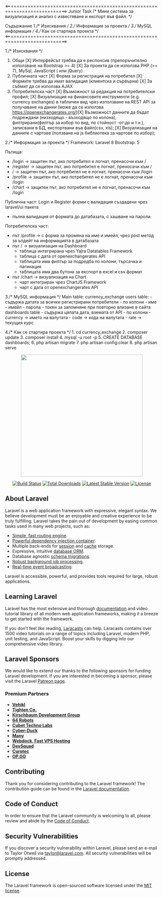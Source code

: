 <============================================================================>
Junior Task
/* Мини система за визуализация и анализ с известяване и експорт във файл. */

Съдържание
    1./* Изисквания */
    2./* Информация за проекта */
    3./* MySQL информация */
    4./* Как се стартира проекта */
<============================================================================>

1./* Изисквания */
1. Общи
    [X] Интерфейсът трябва да е респонсив (препоръчително използване на Bootstrap >= 4)
    [X] За проекта да се използва PHP (>= 7), MySql, JavaScript ( или jQuery)
2. Публичната част
    [X] Форма за регистрация на потребител
    [X] Формите трябва да имат валидация (клиентска и сървърна)
    [X] За събмит да се използва AJAX
3. Потребителска част
    [X] Възможност за редакция на потребителски профил;
    [X] Визуализация на финансовите инструменти (e.g. currency exchanges) в
        табличен вид чрез използване на REST API за получаване на данни (може да се използва ​https://openexchangerates.org/)​
    [X] Възможност данните да бъдат подреждани (низходящо - възходящо по колона),
        филтрирани(филтър за избор по вид, по стойност -от:до и т.н.), записвани в БД, експортвани във файл(csv, xls);
    [X] Визуализация на данните с чартове (ползване на js библиотека за чартове по избор);

2./* Информация за проекта */
Framework: Laravel 8
Bootstrap: 5

Пътища:
 - /login -> защитен път, ако потребител е логнат, пренасочи към /
 - /register -> защитен път, ако потребител е логнат, преносачи към /
 - / -> защитен път, ако потребител не е логнат, пренасочи към /login
 - /profile -> защитен път, ако потребител не е логнат, пренасочи към /login
 - /chart -> защитен път, ако потребител не е логнат, пренасочи към /login

Публична част:
Login и Register форми с валидация създадени чрез laravel/ui пакетa
 - пълна валидация от формата до датабазата, с хашване на пароли

Потребителска част:
 - път /profile -> с форма за промяна на име и имейл, чрез post метод за ъпдейт на информацията в датабазата
 - път / -> визуализация на Dashboard
   - таблица интегрирана чрез Yajra Datatables Framework
   - таблица с дата от openexchangerates API
   - таблицата има филтър за подредба по колони, търсачка и пагинация
   - таблицата има два бутона за експорт в excel и csv формат
 - път /chart -> визуализация на Chart
   - чарт интегриран чрез ChartJS Framework
   - чарт с дата от openexchangerates API

3./* MySQL информация */
Main table: currency_exchange
    users table:
        - съдържа датата за всички регистрирани потребители
        - по колони
            - име
            - имейл
            - парола
            - токен за запомняне при повторно влизане в сайта
    dashboards table
        - съдържа цялата дата, вземата от API
        - по колони
            - currency -> името на валутата
            - code -> кода на валутата
            - rate -> текущия курс

4./* Как се стартира проекта */
    1. cd currency_exchange
    2. composer update
    3. composer install
    4. mysql -u root -p
    5. CREATE DATABASE dashboards;
    6. php artisan migrate
    7. php artisan config:clear
    8. php artisan serve


<p align="center"><a href="https://laravel.com" target="_blank"><img src="https://raw.githubusercontent.com/laravel/art/master/logo-lockup/5%20SVG/2%20CMYK/1%20Full%20Color/laravel-logolockup-cmyk-red.svg" width="400"></a></p>

<p align="center">
<a href="https://travis-ci.org/laravel/framework"><img src="https://travis-ci.org/laravel/framework.svg" alt="Build Status"></a>
<a href="https://packagist.org/packages/laravel/framework"><img src="https://img.shields.io/packagist/dt/laravel/framework" alt="Total Downloads"></a>
<a href="https://packagist.org/packages/laravel/framework"><img src="https://img.shields.io/packagist/v/laravel/framework" alt="Latest Stable Version"></a>
<a href="https://packagist.org/packages/laravel/framework"><img src="https://img.shields.io/packagist/l/laravel/framework" alt="License"></a>
</p>

## About Laravel

Laravel is a web application framework with expressive, elegant syntax. We believe development must be an enjoyable and creative experience to be truly fulfilling. Laravel takes the pain out of development by easing common tasks used in many web projects, such as:

- [Simple, fast routing engine](https://laravel.com/docs/routing).
- [Powerful dependency injection container](https://laravel.com/docs/container).
- Multiple back-ends for [session](https://laravel.com/docs/session) and [cache](https://laravel.com/docs/cache) storage.
- Expressive, intuitive [database ORM](https://laravel.com/docs/eloquent).
- Database agnostic [schema migrations](https://laravel.com/docs/migrations).
- [Robust background job processing](https://laravel.com/docs/queues).
- [Real-time event broadcasting](https://laravel.com/docs/broadcasting).

Laravel is accessible, powerful, and provides tools required for large, robust applications.

## Learning Laravel

Laravel has the most extensive and thorough [documentation](https://laravel.com/docs) and video tutorial library of all modern web application frameworks, making it a breeze to get started with the framework.

If you don't feel like reading, [Laracasts](https://laracasts.com) can help. Laracasts contains over 1500 video tutorials on a range of topics including Laravel, modern PHP, unit testing, and JavaScript. Boost your skills by digging into our comprehensive video library.

## Laravel Sponsors

We would like to extend our thanks to the following sponsors for funding Laravel development. If you are interested in becoming a sponsor, please visit the Laravel [Patreon page](https://patreon.com/taylorotwell).

### Premium Partners

- **[Vehikl](https://vehikl.com/)**
- **[Tighten Co.](https://tighten.co)**
- **[Kirschbaum Development Group](https://kirschbaumdevelopment.com)**
- **[64 Robots](https://64robots.com)**
- **[Cubet Techno Labs](https://cubettech.com)**
- **[Cyber-Duck](https://cyber-duck.co.uk)**
- **[Many](https://www.many.co.uk)**
- **[Webdock, Fast VPS Hosting](https://www.webdock.io/en)**
- **[DevSquad](https://devsquad.com)**
- **[Curotec](https://www.curotec.com/services/technologies/laravel/)**
- **[OP.GG](https://op.gg)**

## Contributing

Thank you for considering contributing to the Laravel framework! The contribution guide can be found in the [Laravel documentation](https://laravel.com/docs/contributions).

## Code of Conduct

In order to ensure that the Laravel community is welcoming to all, please review and abide by the [Code of Conduct](https://laravel.com/docs/contributions#code-of-conduct).

## Security Vulnerabilities

If you discover a security vulnerability within Laravel, please send an e-mail to Taylor Otwell via [taylor@laravel.com](mailto:taylor@laravel.com). All security vulnerabilities will be promptly addressed.

## License

The Laravel framework is open-sourced software licensed under the [MIT license](https://opensource.org/licenses/MIT).
